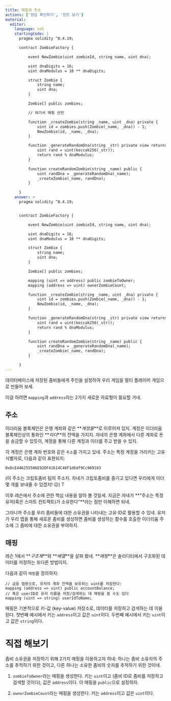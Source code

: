 ```yaml
---
title: 매핑과 주소 
actions: ['정답 확인하기', '힌트 보기']
material:
  editor:
    language: sol
    startingCode: |
      pragma solidity ^0.4.19;

      contract ZombieFactory {

          event NewZombie(uint zombieId, string name, uint dna);

          uint dnaDigits = 16;
          uint dnaModulus = 10 ** dnaDigits;

          struct Zombie {
              string name;
              uint dna;
          }

          Zombie[] public zombies;

          // 여기서 매핑 선언

          function _createZombie(string _name, uint _dna) private {
              uint id = zombies.push(Zombie(_name, _dna)) - 1;
              NewZombie(id, _name, _dna);
          } 

          function _generateRandomDna(string _str) private view returns (uint) {
              uint rand = uint(keccak256(_str));
              return rand % dnaModulus;
          }

          function createRandomZombie(string _name) public {
              uint randDna = _generateRandomDna(_name);
              _createZombie(_name, randDna);
          }

      }
    answer: >
      pragma solidity ^0.4.19;


      contract ZombieFactory {

          event NewZombie(uint zombieId, string name, uint dna);

          uint dnaDigits = 16;
          uint dnaModulus = 10 ** dnaDigits;

          struct Zombie {
              string name;
              uint dna;
          }

          Zombie[] public zombies;

          mapping (uint => address) public zombieToOwner;
          mapping (address => uint) ownerZombieCount;

          function _createZombie(string _name, uint _dna) private {
              uint id = zombies.push(Zombie(_name, _dna)) - 1;
              NewZombie(id, _name, _dna);
          } 

          function _generateRandomDna(string _str) private view returns (uint) {
              uint rand = uint(keccak256(_str));
              return rand % dnaModulus;
          }

          function createRandomZombie(string _name) public {
              uint randDna = _generateRandomDna(_name);
              _createZombie(_name, randDna);
          }

      }
---
```


데이터베이스에 저장된 좀비들에게 주인을 설정하여 우리 게임을 멀티 플레이어 게임으로 만들어 보세.

이걸 하려면 `mapping`과 `address`라는 2가지 새로운 자료형이 필요할 거네. 

## 주소

이더리움 블록체인은 은행 계좌와 같은 **_계정들_**로 이루어져 있지. 계정은 이더리움 블록체인상의 통화인 **_이더_**의 잔액을 가지지. 자네의 은행 계좌에서 다른 계좌로 돈을 송금할 수 있듯이, 계정을 통해 다른 계정과 이더를 주고 받을 수 있지. 

각 계정은 은행 계좌 번호와 같은 `주소`를 가지고 있네. 주소는 특정 계정을 가리키는 고유 식별자로, 다음과 같이 표현되지:

`0x0cE446255506E92DF41614C46F1d6df9Cc969183`

(이 주소는 크립토좀비 팀의 주소지. 자네가 크립토좀비를 즐기고 있다면 우리에게 이더 몇 개를 보내줄 수 있겠지! 😉)  T

이후 레슨에서 주소에 관한 핵심 내용을 알아 볼 것일세. 지금은 자네가 **"주소는 특정 유저(혹은 스마트 컨트랙트)가 소유한다"**라는 점만 이해하면 되네.  

그러니까 주소를 우리 좀비들에 대한 소유권을 나타내는 고유 ID로 활용할 수 있네. 유저가 우리 앱을 통해 새로운 좀비를 생성하면 좀비를 생성하는 함수를 호출한 이더리움 주소에 그 좀비에 대한 소유권을 부여하지. 

## 매핑

레슨 1에서 **_구조체_**와 **_배열_**을 살펴 봤네. **_매핑_**은 솔리디티에서 구조화된 데이터를 저장하는 또다른 방법이지. 

다음과 같이 `매핑`을 정의하지:

```
// 금융 앱용으로, 유저의 계좌 잔액을 보유하는 uint를 저장한다: 
mapping (address => uint) public accountBalance;
// 혹은 userID로 유저 이름을 저장/검색하는 데 매핑을 쓸 수도 있다 
mapping (uint => string) userIdToName;
```

매핑은 기본적으로 키-값 (key-value) 저장소로, 데이터를 저장하고 검색하는 데 이용된다. 첫번째 예시에서 키는 `address`이고 값은 `uint`이다. 두번째 예시에서 키는 `uint`이고 값은 `string`이다. 

# 직접 해보기

좀비 소유권을 저장하기 위해 2가지 매핑을 이용하고자 하네: 하나는 좀비 소유자의 주소를 추적하기 위한 것이고, 다른 하나는 소유한 좀비의 숫자를 추적하기 위한 것이네. 

1. `zombieToOwner`라는 매핑을 생성한다. 키는 `uint`이고 (좀비 ID로 좀비를 저장하고 검색할 것이다), 값은 `address`이다. 이 매핑을 `public`으로 설정하자.

2. `ownerZombieCount`라는 매핑을 생성한다. 키는 `address`이고 값은 `uint`이다.